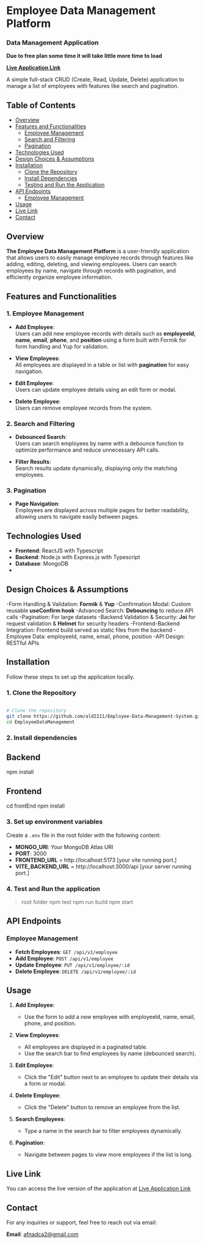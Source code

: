 # Employee Data Management Platform

### Data Management Application

**Due to free plan some time it will take little more time to load**

[**Live Application Link**](https://employee-data-management-system.onrender.com/)

A simple full-stack CRUD (Create, Read, Update, Delete) application to manage a list of employees with features like search and pagination.

## Table of Contents

- [Overview](#overview)
- [Features and Functionalities](#features-and-functionalities)
  - [Employee Management](#1-employee-management)
  - [Search and Filtering](#2-search-and-filtering)
  - [Pagination](#3-pagination)
- [Technologies Used](#technologies-used)
- [Design Choices & Assumptions](#Design-Choices-&-Assumptions)
- [Installation](#installation)
  - [Clone the Repository](#1-clone-the-repository)
  - [Install Dependencies](#2-install-dependencies)
  - [Testing and Run the Application](#3-run-the-application)
- [API Endpoints](#api-endpoints)
  - [Employee Management](#employee-management)
- [Usage](#usage)
- [Live Link](#live-link)
- [Contact](#contact)


## Overview

**The Employee Data Management Platform** is a user-friendly application that allows users to easily manage employee records through features like adding, editing, deleting, and viewing employees. Users can search employees by name, navigate through records with pagination, and efficiently organize employee information.

## Features and Functionalities

### 1. Employee Management

- **Add Employee**:  
  Users can add new employee records with details such as **employeeId**, **name**, **email**, **phone**, and **position** using a form built with Formik for form handling and Yup for validation.

- **View Employees**:  
  All employees are displayed in a table or list with **pagination** for easy navigation.

- **Edit Employee**:  
  Users can update employee details using an edit form or modal.

- **Delete Employee**:  
  Users can remove employee records from the system.

### 2. Search and Filtering

- **Debounced Search**:  
  Users can search employees by name with a debounce function to optimize performance and reduce unnecessary API calls.

- **Filter Results**:  
  Search results update dynamically, displaying only the matching employees.

### 3. Pagination

- **Page Navigation**:  
  Employees are displayed across multiple pages for better readability, allowing users to navigate easily between pages.


## Technologies Used

- **Frontend**: ReactJS with Typescript
- **Backend**: Node.js with Express.js with Typescript
- **Database**: MongoDB
- 
## Design Choices & Assumptions

-Form Handling & Validation: **Formik** & **Yup**
-Confirmation Modal: Custom reusable **useConfirm hook**
-Advanced Search: **Debouncing** to reduce API calls
-Pagination: For large datasets
-Backend Validation & Security: **Joi** for request validation & **Helmet** for security headers
-Frontend-Backend Integration: Frontend build served as static files from the backend
-Employee Data: employeeId, name, email, phone, position
-API Design: RESTful APIs

## Installation

Follow these steps to set up the application locally.

### 1. Clone the Repository

```bash

# Clone the repository
git clone https://github.com/ald2211/Employee-Data-Management-System.git
cd EmployeeDataManagement

```

### 2. Install dependencies

## Backend
npm install

## Frontend
cd frontEnd
npm install

### 3. Set up environment variables

Create a `.env` file in the root folder with the following content:

- **MONGO_URI**: Your MongoDB Atlas URI
- **PORT**: 3000
- **FRONTEND_URL** = http://localhost:5173 [your vite running port.]
- **VITE_BACKEND_URL** = http://localhost:3000/api [your server running port.]



### 4. Test and Run the application

>root folder
npm test
npm run build
npm start

## API Endpoints

### Employee Management
- **Fetch Employees**: `GET /api/v1/employee`  
- **Add Employee**: `POST /api/v1/employee`  
- **Update Employee**: `PUT /api/v1/employee/:id`  
- **Delete Employee**: `DELETE /api/v1/employee/:id`  

## Usage

1. **Add Employee**:  
   - Use the form to add a new employee with employeeId, name, email, phone, and position.

2. **View Employees**:  
   - All employees are displayed in a paginated table.  
   - Use the search bar to find employees by name (debounced search).

3. **Edit Employee**:  
   - Click the "Edit" button next to an employee to update their details via a form or modal.

4. **Delete Employee**:  
   - Click the "Delete" button to remove an employee from the list.

5. **Search Employees**:  
   - Type a name in the search bar to filter employees dynamically.

6. **Pagination**:  
   - Navigate between pages to view more employees if the list is long.



## Live Link

You can access the live version of the application at [Live Application Link](https://employee-data-management-system.onrender.com/)


## Contact

For any inquiries or support, feel free to reach out via email:

**Email**: [afnadca2@gmail.com](mailto:afnadca2@gmail.com)

